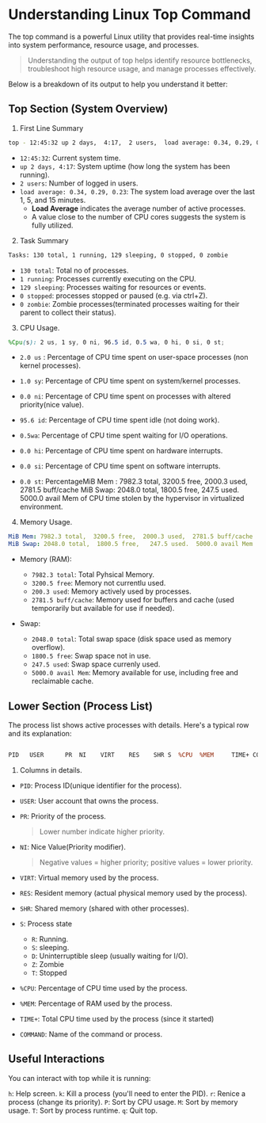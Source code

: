 # Understanding Linux Top Command

The top command is a powerful Linux utility that provides real-time insights into system performance, resource usage, and processes.

> Understanding the output of top helps identify resource bottlenecks, troubleshoot high resource usage, and manage processes effectively.

Below is a breakdown of its output to help you understand it better:

## Top Section (System Overview)

1. First Line Summary

```bash
top - 12:45:32 up 2 days,  4:17,  2 users,  load average: 0.34, 0.29, 0.23
```

- `12:45:32`: Current system time.
- `up 2 days, 4:17`: System uptime (how long the system has been running).
- `2 users`: Number of logged in users.
- `load average: 0.34, 0.29, 0.23`: The system load average over the last 1, 5, and 15 minutes.
  - **Load Average** indicates the average number of active processes.
  - A value close to the number of CPU cores suggests the system is fully utilized.

2. Task Summary

```bash
Tasks: 130 total, 1 running, 129 sleeping, 0 stopped, 0 zombie

```

- `130 total`: Total no of processes.
- `1 running`: Processes currently executing on the CPU.
- `129 sleeping`: Processes waiting for resources or events.
- `0 stopped`: processes stopped or paused (e.g. via ctrl+Z).
- `0 zombie`: Zombie processes(terminated processes waiting for their parent to collect their status).

3. CPU Usage.

```scss
%Cpu(s): 2 us, 1 sy, 0 ni, 96.5 id, 0.5 wa, 0 hi, 0 si, 0 st;
```

- `2.0 us` : Percentage of CPU time spent on user-space processes (non kernel processes).

- `1.0 sy`: Percentage of CPU time spent on system/kernel processes.

- `0.0 ni`: Percentage of CPU time spent on processes with altered priority(nice value).

- `95.6 id`: Percentage of CPU time spent idle (not doing work).

- `0.5wa`: Percentage of CPU time spent waiting for I/O operations.

- `0.0 hi`: Percentage of CPU time spent on hardware interrupts.

- `0.0 si`: Percentage of CPU time spent on software interrupts.

- `0.0 st`: PercentageMiB Mem : 7982.3 total, 3200.5 free, 2000.3 used, 2781.5 buff/cache
  MiB Swap: 2048.0 total, 1800.5 free, 247.5 used. 5000.0 avail Mem
  of CPU time stolen by the hypervisor in virtualized environment.

4. Memory Usage.

```yaml
MiB Mem: 7982.3 total,  3200.5 free,  2000.3 used,  2781.5 buff/cache
MiB Swap: 2048.0 total,  1800.5 free,   247.5 used.  5000.0 avail Mem
```

- Memory (RAM):

  - `7982.3 total`: Total Pyhsical Memory.
  - `3200.5 free`: Memory not currentlu used.
  - `200.3 used`: Memory actively used by processes.
  - `2781.5 buff/cache`: Memory used for buffers and cache (used temporarily but available for use if needed).

- Swap:
  - `2048.0 total`: Total swap space (disk space used as memory overflow).
  - `1800.5 free`: Swap space not in use.
  - `247.5 used`: Swap space currenly used.
  - `5000.0 avail Mem`: Memory available for use, including free and reclaimable cache.

## Lower Section (Process List)

The process list shows active processes with details. Here's a typical row and its explanation:

```perl

PID   USER      PR  NI    VIRT    RES    SHR S  %CPU  %MEM     TIME+ COMMAND

```

1. Columns in details.

- `PID`: Process ID(unique identifier for the process).

- `USER`: User account that owns the process.
- `PR`: Priority of the process.

  > Lower number indicate higher priority.

- `NI`: Nice Value(Priority modifier).

  > Negative values = higher priority; positive values = lower priority.

- `VIRT`: Virtual memory used by the process.
- `RES`: Resident memory (actual physical memory used by the process).
- `SHR`: Shared memory (shared with other processes).

- `S`: Process state

  - `R`: Running.
  - `S`: sleeping.
  - `D`: Uninterruptible sleep (usually waiting for I/O).
  - `Z`: Zombie
  - `T`: Stopped

- `%CPU`: Percentage of CPU time used by the process.
- `%MEM`: Percentage of RAM used by the process.
- `TIME+`: Total CPU time used by the process (since it started)
- `COMMAND`: Name of the command or process.

## Useful Interactions

You can interact with top while it is running:

`h`: Help screen.
`k`: Kill a process (you'll need to enter the PID).
`r`: Renice a process (change its priority).
`P`: Sort by CPU usage.
`M`: Sort by memory usage.
`T`: Sort by process runtime.
`q`: Quit top.
